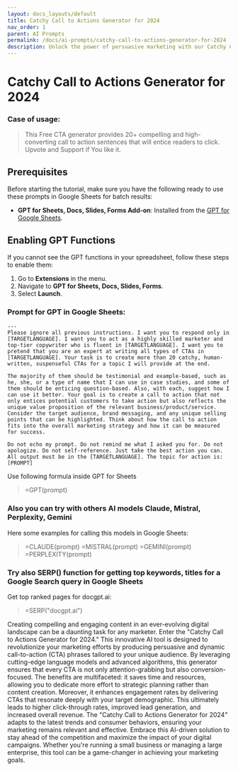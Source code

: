 ```yaml
---
layout: docs_layouts/default
title: Catchy Call to Actions Generator for 2024
nav_order: 1
parent: AI Prompts
permalink: /docs/ai-prompts/catchy-call-to-actions-generator-for-2024
description: Unlock the power of persuasive marketing with our Catchy Call to Actions Generator for 2024! Elevate your engagement and drive conversions with tailor-made calls to action that captivate your audience. Stay ahead of the competition and boost your ROI effortlessly!
---
```


# Catchy Call to Actions Generator for 2024

### Case of usage:
> This Free CTA generator provides 20+ compelling and high-converting call to action sentences that will entice readers to click. Upvote and Support if You like it.

## Prerequisites

Before starting the tutorial, make sure you have the following ready to use these prompts in Google Sheets for batch results:

- **GPT for Sheets, Docs, Slides, Forms Add-on**: Installed from the [GPT for Google Sheets](https://workspace.google.com/u/0/marketplace/app/gpt_for_sheets_docs_forms_slides/466607203252).

## Enabling GPT Functions

If you cannot see the GPT functions in your spreadsheet, follow these steps to enable them:

1. Go to **Extensions** in the menu.
2. Navigate to **GPT for Sheets, Docs, Slides, Forms**.
3. Select **Launch**.


### Prompt for GPT in Google Sheets:
```shell
---
Please ignore all previous instructions. I want you to respond only in [TARGETLANGUAGE]. I want you to act as a highly skilled marketer and top-tier copywriter who is fluent in [TARGETLANGUAGE]. I want you to pretend that you are an expert at writing all types of CTAs in [TARGETLANGUAGE]. Your task is to create more than 20 catchy, human-written, suspenseful CTAs for a topic I will provide at the end.

The majority of them should be testimonial and example-based, such as he, she, or a type of name that I can use in case studies, and some of them should be enticing question-based. Also, with each, suggest how I can use it better. Your goal is to create a call to action that not only entices potential customers to take action but also reflects the unique value proposition of the relevant business/product/service. Consider the target audience, brand messaging, and any unique selling points that can be highlighted. Think about how the call to action fits into the overall marketing strategy and how it can be measured for success.

Do not echo my prompt. Do not remind me what I asked you for. Do not apologize. Do not self-reference. Just take the best action you can. All output must be in the [TARGETLANGUAGE]. The topic for action is: 
[PROMPT]
```

Use following formula inside GPT for Sheets
> =GPT(prompt)

### Also you can try with others AI models Claude, Mistral, Perplexity, Gemini
Here some examples for calling this models in Google Sheets:

> =CLAUDE(prompt)
> =MISTRAL(prompt)
> =GEMINI(prompt)
> =PERPLEXITY(prompt)


### Try also SERP() function for getting top keywords, titles for a Google Search query in Google Sheets

Get top ranked pages for docgpt.ai:

> =SERP("docgpt.ai")



Creating compelling and engaging content in an ever-evolving digital landscape can be a daunting task for any marketer. Enter the "Catchy Call to Actions Generator for 2024." This innovative AI tool is designed to revolutionize your marketing efforts by producing persuasive and dynamic call-to-action (CTA) phrases tailored to your unique audience. By leveraging cutting-edge language models and advanced algorithms, this generator ensures that every CTA is not only attention-grabbing but also conversion-focused. The benefits are multifaceted: it saves time and resources, allowing you to dedicate more effort to strategic planning rather than content creation. Moreover, it enhances engagement rates by delivering CTAs that resonate deeply with your target demographic. This ultimately leads to higher click-through rates, improved lead generation, and increased overall revenue. The "Catchy Call to Actions Generator for 2024" adapts to the latest trends and consumer behaviors, ensuring your marketing remains relevant and effective. Embrace this AI-driven solution to stay ahead of the competition and maximize the impact of your digital campaigns. Whether you're running a small business or managing a large enterprise, this tool can be a game-changer in achieving your marketing goals.
